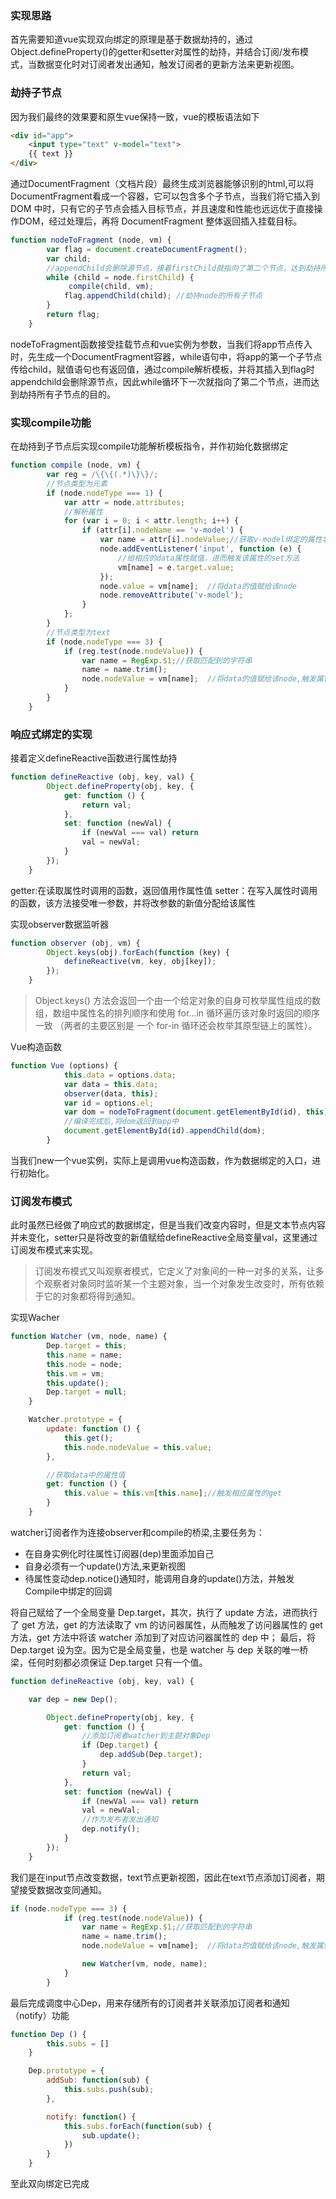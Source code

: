 ### 实现思路
首先需要知道vue实现双向绑定的原理是基于数据劫持的，通过Object.defineProperty()的getter和setter对属性的劫持，并结合订阅/发布模式，当数据变化时对订阅者发出通知，触发订阅者的更新方法来更新视图。

### 劫持子节点
因为我们最终的效果要和原生vue保持一致，vue的模板语法如下
```html
<div id="app">
    <input type="text" v-model="text">
    {{ text }}
</div>
```
通过DocumentFragment（文档片段）最终生成浏览器能够识别的html,可以将DocumentFragment看成一个容器，它可以包含多个子节点，当我们将它插入到 DOM 中时，只有它的子节点会插入目标节点，并且速度和性能也远远优于直接操作DOM，经过处理后，再将 DocumentFragment 整体返回插入挂载目标。

```javascript
function nodeToFragment (node, vm) {
        var flag = document.createDocumentFragment();
        var child;
        //appendChild会删除源节点，接着firstChild就指向了第二个节点，达到劫持所有子节点的目的,赋值语句也有返回值
        while (child = node.firstChild) {
             compile(child, vm);
            flag.appendChild(child); //劫持node的所有子节点
        }
        return flag;
    }
```
nodeToFragment函数接受挂载节点和vue实例为参数，当我们将app节点传入时，先生成一个DocumentFragment容器，while语句中，将app的第一个子节点传给child，赋值语句也有返回值，通过compile解析模板，并将其插入到flag时appendchild会删除源节点，因此while循环下一次就指向了第二个节点，进而达到劫持所有子节点的目的。

### 实现compile功能
在劫持到子节点后实现compile功能解析模板指令，并作初始化数据绑定

```javascript
function compile (node, vm) {
        var reg = /\{\{(.*)\}\}/;
        //节点类型为元素
        if (node.nodeType === 1) {
            var attr = node.attributes;
            //解析属性
            for (var i = 0; i < attr.length; i++) {
                if (attr[i].nodeName == 'v-model') {
                    var name = attr[i].nodeValue;//获取v-model绑定的属性名
                    node.addEventListener('input', function (e) {
                        //给相应的data属性赋值，进而触发该属性的set方法
                        vm[name] = e.target.value;
                    });                
                    node.value = vm[name];  //将data的值赋给该node
                    node.removeAttribute('v-model');
                }
            };
        }
        //节点类型为text
        if (node.nodeType === 3) {
            if (reg.test(node.nodeValue)) {
                var name = RegExp.$1;//获取匹配到的字符串
                name = name.trim();
                node.nodeValue = vm[name];  //将data的值赋给该node,触发属性的get方法
            }
        }
    }
```

### 响应式绑定的实现
接着定义defineReactive函数进行属性劫持
```javascript
function defineReactive (obj, key, val) {
        Object.defineProperty(obj, key, {
            get: function () {
                return val;
            },
            set: function (newVal) {
                if (newVal === val) return
                val = newVal;
            }
        });
    }

```
getter:在读取属性时调用的函数，返回值用作属性值
setter：在写入属性时调用的函数，该方法接受唯一参数，并将改参数的新值分配给该属性

实现observer数据监听器
```javascript
function observer (obj, vm) {
        Object.keys(obj).forEach(function (key) {
            defineReactive(vm, key, obj[key]);
        });
    }
```
>Object.keys() 方法会返回一个由一个给定对象的自身可枚举属性组成的数组，数组中属性名的排列顺序和使用 for...in 循环遍历该对象时返回的顺序一致 （两者的主要区别是 一个 for-in 循环还会枚举其原型链上的属性）。

Vue构造函数
```javascript
function Vue (options) {
            this.data = options.data;
            var data = this.data;
            observer(data, this);
            var id = options.el;
            var dom = nodeToFragment(document.getElementById(id), this);
            //编译完成后,将dom返回到app中
            document.getElementById(id).appendChild(dom);
        }
```
当我们new一个vue实例，实际上是调用vue构造函数，作为数据绑定的入口，进行初始化。

### 订阅发布模式
此时虽然已经做了响应式的数据绑定，但是当我们改变内容时，但是文本节点内容并未变化，setter只是将改变的新值赋给defineReactive全局变量val，这里通过订阅发布模式来实现。
>订阅发布模式又叫观察者模式，它定义了对象间的一种一对多的关系，让多个观察者对象同时监听某一个主题对象，当一个对象发生改变时，所有依赖于它的对象都将得到通知。

实现Wacher
```javascript
function Watcher (vm, node, name) {
        Dep.target = this;
        this.name = name;
        this.node = node;
        this.vm = vm;
        this.update();
        Dep.target = null;
    }

    Watcher.prototype = {
        update: function () {
            this.get();
            this.node.nodeValue = this.value;
        },

        //获取data中的属性值
        get: function () {
            this.value = this.vm[this.name];//触发相应属性的get
        }
    }
```
watcher订阅者作为连接observer和compile的桥梁,主要任务为：
+ 在自身实例化时往属性订阅器(dep)里面添加自己
+ 自身必须有一个update()方法,来更新视图
+ 待属性变动dep.notice()通知时，能调用自身的update()方法，并触发Compile中绑定的回调

将自己赋给了一个全局变量 Dep.target，其次，执行了 update 方法，进而执行了 get 方法，get 的方法读取了 vm 的访问器属性，从而触发了访问器属性的 get 方法，get 方法中将该 watcher 添加到了对应访问器属性的 dep 中； 最后，将 Dep.target 设为空。因为它是全局变量，也是 watcher 与 dep 关联的唯一桥梁，任何时刻都必须保证 Dep.target 只有一个值。

```javascript
function defineReactive (obj, key, val) {

    var dep = new Dep();

        Object.defineProperty(obj, key, {
            get: function () {
                //添加订阅者watcher到主题对象Dep
                if (Dep.target) {
                    dep.addSub(Dep.target);
                }
                return val;
            },
            set: function (newVal) {
                if (newVal === val) return
                val = newVal;
                //作为发布者发出通知
                dep.notify();
            }
        });
    }
```
我们是在input节点改变数据，text节点更新视图，因此在text节点添加订阅者，期望接受数据改变同通知。
```javascript
if (node.nodeType === 3) {
            if (reg.test(node.nodeValue)) {
                var name = RegExp.$1;//获取匹配到的字符串
                name = name.trim();
                node.nodeValue = vm[name];  //将data的值赋给该node,触发属性的get方法

                new Watcher(vm, node, name);
            }
        }
```
最后完成调度中心Dep，用来存储所有的订阅者并关联添加订阅者和通知（notify）功能
```javascript
function Dep () {
        this.subs = []
    }

    Dep.prototype = {
        addSub: function(sub) {
            this.subs.push(sub);
        },

        notify: function() {
            this.subs.forEach(function(sub) {
                sub.update();
            })
        }
    }
```
至此双向绑定已完成